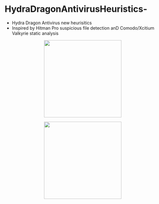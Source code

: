 # HydraDragonAntivirusHeuristics-
- Hydra Dragon Antivirus new heurisitics
- Inspired by Hitman Pro suspicious file detection anD Comodo/Xcitium Valkyrie static analysis
<p align="center">
<img src="hydradragon/assets/comodovalkyrie.png" width=250px>
</p>
<p align="center">
<img src="hydradragon/assets/hitmanpro.png" width=250px>
</p>